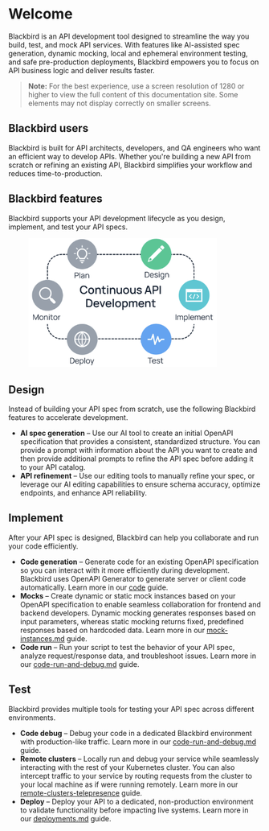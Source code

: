 # Welcome

Blackbird is an API development tool designed to streamline the way you build, test, and mock API services. With features like AI-assisted spec generation, dynamic mocking, local and ephemeral environment testing, and safe pre-production deployments, Blackbird empowers you to focus on API business logic and deliver results faster.

> **Note:** For the best experience, use a screen resolution of 1280 or higher to view the full content of this documentation site. Some elements may not display correctly on smaller screens.

## Blackbird users

Blackbird is built for API architects, developers, and QA engineers who want an efficient way to develop APIs. Whether you're building a new API from scratch or refining an existing API, Blackbird simplifies your workflow and reduces time-to-production.

## Blackbird features

Blackbird supports your API development lifecycle as you design, implement, and test your API specs.

<div align="left"><figure><img src=".gitbook/assets/bb 0.png" alt="" width="375"><figcaption></figcaption></figure></div>

## Design

Instead of building your API spec from scratch, use the following Blackbird features to accelerate development.

* **AI spec generation** – Use our AI tool to create an initial OpenAPI specification that provides a consistent, standardized structure. You can provide a prompt with information about the API you want to create and then provide additional prompts to refine the API spec before adding it to your API catalog.
* **API refinement** – Use our editing tools to manually refine your spec, or leverage our AI editing capabilities to ensure schema accuracy, optimize endpoints, and enhance API reliability.

## Implement

After your API spec is designed, Blackbird can help you collaborate and run your code efficiently.

* **Code generation** – Generate code for an existing OpenAPI specification so you can interact with it more efficiently during development. Blackbird uses OpenAPI Generator to generate server or client code automatically. Learn more in our [code](usage-guides/code/ "mention") guide.
* **Mocks** – Create dynamic or static mock instances based on your OpenAPI specification to enable seamless collaboration for frontend and backend developers. Dynamic mocking generates responses based on input parameters, whereas static mocking returns fixed, predefined responses based on hardcoded data. Learn more in our [mock-instances.md](usage-guides/mock-instances.md "mention") guide.
* **Code run** – Run your script to test the behavior of your API spec, analyze request/response data, and troubleshoot issues. Learn more in our [code-run-and-debug.md](usage-guides/code/code-run-and-debug.md "mention") guide.

## Test

Blackbird provides multiple tools for testing your API spec across different environments.

* **Code debug** – Debug your code in a dedicated Blackbird environment with production-like traffic. Learn more in our [code-run-and-debug.md](usage-guides/code/code-run-and-debug.md "mention") guide.
* **Remote clusters** – Locally run and debug your service while seamlessly interacting with the rest of your Kubernetes cluster. You can also intercept traffic to your service by routing requests from the cluster to your local machine as if were running remotely. Learn more in our [remote-clusters-telepresence](usage-guides/code/remote-clusters-telepresence/ "mention") guide.
* **Deploy** – Deploy your API to a dedicated, non-production environment to validate functionality before impacting live systems. Learn more in our [deployments.md](usage-guides/deployments.md "mention") guide.
